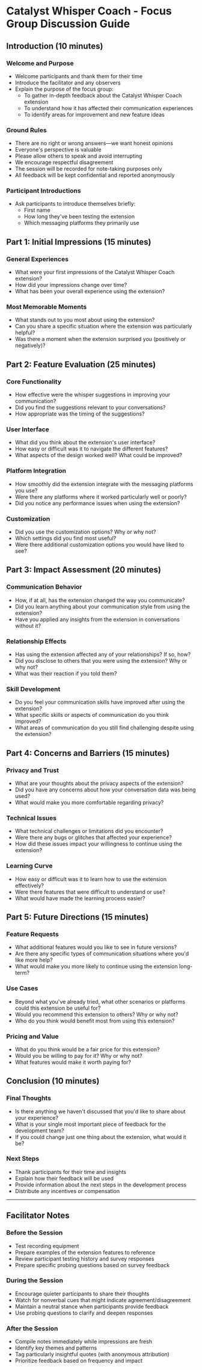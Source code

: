 # Catalyst Whisper Coach - Focus Group Discussion Guide

## Introduction (10 minutes)

### Welcome and Purpose

- Welcome participants and thank them for their time
- Introduce the facilitator and any observers
- Explain the purpose of the focus group:
  - To gather in-depth feedback about the Catalyst Whisper Coach extension
  - To understand how it has affected their communication experiences
  - To identify areas for improvement and new feature ideas

### Ground Rules

- There are no right or wrong answers—we want honest opinions
- Everyone's perspective is valuable
- Please allow others to speak and avoid interrupting
- We encourage respectful disagreement
- The session will be recorded for note-taking purposes only
- All feedback will be kept confidential and reported anonymously

### Participant Introductions

- Ask participants to introduce themselves briefly:
  - First name
  - How long they've been testing the extension
  - Which messaging platforms they primarily use

## Part 1: Initial Impressions (15 minutes)

### General Experiences

- What were your first impressions of the Catalyst Whisper Coach extension?
- How did your impressions change over time?
- What has been your overall experience using the extension?

### Most Memorable Moments

- What stands out to you most about using the extension?
- Can you share a specific situation where the extension was particularly helpful?
- Was there a moment when the extension surprised you (positively or negatively)?

## Part 2: Feature Evaluation (25 minutes)

### Core Functionality

- How effective were the whisper suggestions in improving your communication?
- Did you find the suggestions relevant to your conversations?
- How appropriate was the timing of the suggestions?

### User Interface

- What did you think about the extension's user interface?
- How easy or difficult was it to navigate the different features?
- What aspects of the design worked well? What could be improved?

### Platform Integration

- How smoothly did the extension integrate with the messaging platforms you use?
- Were there any platforms where it worked particularly well or poorly?
- Did you notice any performance issues when using the extension?

### Customization

- Did you use the customization options? Why or why not?
- Which settings did you find most useful?
- Were there additional customization options you would have liked to see?

## Part 3: Impact Assessment (20 minutes)

### Communication Behavior

- How, if at all, has the extension changed the way you communicate?
- Did you learn anything about your communication style from using the extension?
- Have you applied any insights from the extension in conversations without it?

### Relationship Effects

- Has using the extension affected any of your relationships? If so, how?
- Did you disclose to others that you were using the extension? Why or why not?
- What was their reaction if you told them?

### Skill Development

- Do you feel your communication skills have improved after using the extension?
- What specific skills or aspects of communication do you think improved?
- What areas of communication do you still find challenging despite using the extension?

## Part 4: Concerns and Barriers (15 minutes)

### Privacy and Trust

- What are your thoughts about the privacy aspects of the extension?
- Did you have any concerns about how your conversation data was being used?
- What would make you more comfortable regarding privacy?

### Technical Issues

- What technical challenges or limitations did you encounter?
- Were there any bugs or glitches that affected your experience?
- How did these issues impact your willingness to continue using the extension?

### Learning Curve

- How easy or difficult was it to learn how to use the extension effectively?
- Were there features that were difficult to understand or use?
- What would have made the learning process easier?

## Part 5: Future Directions (15 minutes)

### Feature Requests

- What additional features would you like to see in future versions?
- Are there any specific types of communication situations where you'd like more help?
- What would make you more likely to continue using the extension long-term?

### Use Cases

- Beyond what you've already tried, what other scenarios or platforms could this extension be useful for?
- Would you recommend this extension to others? Why or why not?
- Who do you think would benefit most from using this extension?

### Pricing and Value

- What do you think would be a fair price for this extension?
- Would you be willing to pay for it? Why or why not?
- What features would make it worth paying for?

## Conclusion (10 minutes)

### Final Thoughts

- Is there anything we haven't discussed that you'd like to share about your experience?
- What is your single most important piece of feedback for the development team?
- If you could change just one thing about the extension, what would it be?

### Next Steps

- Thank participants for their time and insights
- Explain how their feedback will be used
- Provide information about the next steps in the development process
- Distribute any incentives or compensation

---

## Facilitator Notes

### Before the Session

- Test recording equipment
- Prepare examples of the extension features to reference
- Review participant testing history and survey responses
- Prepare specific probing questions based on survey feedback

### During the Session

- Encourage quieter participants to share their thoughts
- Watch for nonverbal cues that might indicate agreement/disagreement
- Maintain a neutral stance when participants provide feedback
- Use probing questions to clarify and deepen responses

### After the Session

- Compile notes immediately while impressions are fresh
- Identify key themes and patterns
- Tag particularly insightful quotes (with anonymous attribution)
- Prioritize feedback based on frequency and impact
